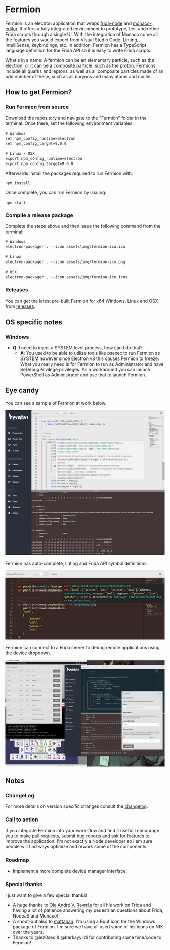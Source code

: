 # Fermion

Fermion is an electron application that wraps [frida-node](https://github.com/frida/frida-node) and [monaco-editor](https://microsoft.github.io/monaco-editor/). It offers a fully integrated environment to prototype, test and refine Frida scripts through a single UI. With the integration of Monaco come all the features you would expect from Visual Studio Code: Linting, IntelliSense, keybindings, etc. In addition, Fermion has a TypeScript language definition for the Frida API so it is easy to write Frida scripts.

What's in a name: A fermion can be an elementary particle, such as the electron, or it can be a composite particle, such as the proton. Fermions include all quarks and leptons, as well as all composite particles made of an odd number of these, such as all baryons and many atoms and nuclei.

## How to get Fermion?

### Run Fermion from source

Download the repository and navigate to the "Fermion" folder in the terminal. Once there, set the following environment variables.

```
# Windows
set npm_config_runtime=electron
set npm_config_target=9.0.0

# Linux / OSX
export npm_config_runtime=electron
export npm_config_target=9.0.0
```

Afterwards install the packages required to run Fermion with:

```
npm install
```

Once complete, you can run Fermion by issuing:

```
npm start
```

### Compile a release package

Complete the steps above and then issue the following command from the terminal:

```
# Windows
electron-packager . --icon assets\img\fermion-ico.ico

# Linux
electron-packager . --icon assets/img/fermion-ico.png

# OSX
electron-packager . --icon assets/img/fermion-ico.icns
```

### Releases

You can get the latest pre-built Fermion for x64 Windows, Linux and OSX from [releases](https://github.com/FuzzySecurity/Fermion/releases).

## OS specific notes

### Windows

  * **Q**: I need to inject a SYSTEM level process, how can I do that?
    * **A**: You used to be able to utilize tools like psexec to run Fermion as SYSTEM however since Electron v8 this causes Fermion to freeze. What you really need is for Fermion to run as Administrator and have SeDebugPrivilege privileges. As a workaround you can launch PowerShell as Administrator and use that to launch Fermion.

## Eye candy

You can see a sample of Fermion at work below.

![Fermion](Images/Fermion-1.png)

Fermion has auto-complete, linting and Frida API symbol definitions.

![Help](Images/Fermion-2.png)

Fermion can connect to a Frida server to debug remote applications using the device dropdown.

![Server](Images/Fermion-3.png)

## Notes

### ChangeLog

For more details on version specific changes consult the [changelog](https://github.com/FuzzySecurity/Fermion/blob/master/CHANGELOG.txt).

### Call to action

If you integrate Fermion into your work-flow and find it useful I encourage you to make pull requests, submit bug reports and ask for features to improve the application. I'm not exactly a Node developer so I am sure people will find ways optimize and rework some of the components.

### Roadmap

* Implement a more complete device manager interface.

### Special thanks

I just want to give a few special thanks!

* A huge thanks to [Ole André V. Ravnås](https://twitter.com/oleavr) for all his work on Frida and having a lot of patience answering my pedestrian questions about Frida, NodeJS and Monaco!
* A shout-out also to [mattahan](https://www.deviantart.com/mattahan). I'm using a Buuf icon for the Windows package of Fermion. I'm sure we have all used some of his icons on NIX over the years.
* Thanks to @lez0sec & @berkayyildi for contributing some time/code to Fermion!
